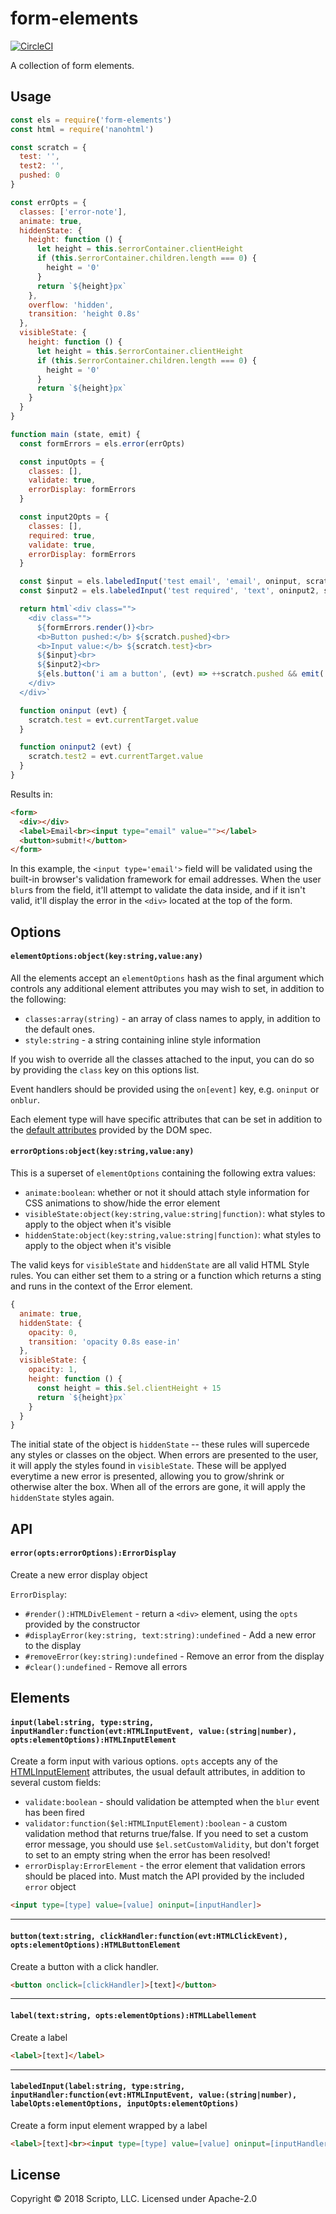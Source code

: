 # form-elements

[![CircleCI](https://circleci.com/gh/scriptoLLC/form-elements.svg?style=svg&circle-token=eb06e1385fe4eb07f3e0da106a4dd9f856aa403b)](https://circleci.com/gh/scriptoLLC/form-elements)

A collection of form elements.

## Usage
```js
const els = require('form-elements')
const html = require('nanohtml')

const scratch = {
  test: '',
  test2: '',
  pushed: 0
}

const errOpts = {
  classes: ['error-note'],
  animate: true,
  hiddenState: {
    height: function () {
      let height = this.$errorContainer.clientHeight
      if (this.$errorContainer.children.length === 0) {
        height = '0'
      }
      return `${height}px`
    },
    overflow: 'hidden',
    transition: 'height 0.8s'
  },
  visibleState: {
    height: function () {
      let height = this.$errorContainer.clientHeight
      if (this.$errorContainer.children.length === 0) {
        height = '0'
      }
      return `${height}px`
    }
  }
}

function main (state, emit) {
  const formErrors = els.error(errOpts)

  const inputOpts = {
    classes: [],
    validate: true,
    errorDisplay: formErrors
  }

  const input2Opts = {
    classes: [],
    required: true,
    validate: true,
    errorDisplay: formErrors
  }

  const $input = els.labeledInput('test email', 'email', oninput, scratch.test, inputOpts)
  const $input2 = els.labeledInput('test required', 'text', oninput2, scratch.test2, input2Opts)

  return html`<div class="">
    <div class="">
      ${formErrors.render()}<br>
      <b>Button pushed:</b> ${scratch.pushed}<br>
      <b>Input value:</b> ${scratch.test}<br>
      ${$input}<br>
      ${$input2}<br>
      ${els.button('i am a button', (evt) => ++scratch.pushed && emit('render'))}
    </div>
  </div>`

  function oninput (evt) {
    scratch.test = evt.currentTarget.value
  }

  function oninput2 (evt) {
    scratch.test2 = evt.currentTarget.value
  }
}
```

Results in:

```html
<form>
  <div></div>
  <label>Email<br><input type="email" value=""></label>
  <button>submit!</button>
</form>
```

In this example, the `<input type='email'>` field will be validated using the
built-in browser's validation framework for email addresses. When the user
`blur`s from the field, it'll attempt to validate the data inside, and if
it isn't valid, it'll display the error in the `<div>` located at the top
of the form.


## Options

#### `elementOptions:object(key:string,value:any)`
All the elements accept an `elementOptions` hash as the final argument which controls any additional element attributes you may wish to set, in addition to the following:

* `classes:array(string)` - an array of class names to apply, in addition to the default ones.
* `style:string` - a string containing inline style information

If you wish to override all the classes attached to the input, you can do so by providing the `class` key on this options list.

Event handlers should be provided using the `on[event]` key, e.g. `oninput` or `onblur`.

Each element type will have specific attributes that can be set in addition to the [default attributes](https://developer.mozilla.org/en-US/docs/Web/HTML/Global_attributes) provided by the DOM spec.

#### `errorOptions:object(key:string,value:any)`
This is a superset of `elementOptions` containing the following extra values:

* `animate:boolean`: whether or not it should attach style information for CSS animations to show/hide the error element
* `visibleState:object(key:string,value:string|function)`: what styles to apply to the object when it's visible
* `hiddenState:object(key:string,value:string|function)`: what styles to apply to the object when it's visible

The valid keys for `visibleState` and `hiddenState` are all valid HTML Style rules. You can either set them to a string or a function which returns a sting and runs in the context of the Error element.

```js
{
  animate: true,
  hiddenState: {
    opacity: 0,
    transition: 'opacity 0.8s ease-in'
  },
  visibleState: {
    opacity: 1,
    height: function () {
      const height = this.$el.clientHeight + 15
      return `${height}px`
    }
  }
}
```

The initial state of the object is `hiddenState` -- these rules will supercede any styles or classes on the object. When errors are presented to the user, it will apply the styles found in `visibleState`.  These will be applyed everytime a new error is presented, allowing you to grow/shrink or otherwise alter the box. When all of the errors are gone, it will apply
the `hiddenState` styles again.

## API

#### `error(opts:errorOptions):ErrorDisplay`
Create a new error display object

`ErrorDisplay`:
* `#render():HTMLDivElement` - return a `<div>` element, using the `opts` provided by the constructor
* `#displayError(key:string, text:string):undefined` - Add a new error to the display
* `#removeError(key:string):undefined` - Remove an error from the display
* `#clear():undefined` - Remove all errors

## Elements

#### `input(label:string, type:string, inputHandler:function(evt:HTMLInputEvent, value:(string|number), opts:elementOptions):HTMLInputElement`
Create a form input with various options. `opts` accepts any of the [HTMLInputElement](https://developer.mozilla.org/en-US/docs/Web/HTML/Element/input#Attributes) attributes, the usual default attributes, in addition to several custom fields:

* `validate:boolean` - should validation be attempted when the `blur` event has been fired
* `validator:function($el:HTMLInputElement):boolean` - a custom validation method that returns true/false. If you need to set a custom error message, you should use `$el.setCustomValidity`, but don't forget to set to an empty string when the error has been resolved!
* `errorDisplay:ErrorElement` - the error element that validation errors should be placed into. Must match the API provided by the included `error` object


```html
<input type=[type] value=[value] oninput=[inputHandler]>
```
---

#### `button(text:string, clickHandler:function(evt:HTMLClickEvent), opts:elementOptions):HTMLButtonElement`
Create a button with a click handler.

```html
<button onclick=[clickHandler]>[text]</button>
```
---

#### `label(text:string, opts:elementOptions):HTMLLabellement`
Create a label

```html
<label>[text]</label>
```
---

#### `labeledInput(label:string, type:string, inputHandler:function(evt:HTMLInputEvent, value:(string|number), labelOpts:elementOptions, inputOpts:elementOptions)`
Create a form input element wrapped by a label

```html
<label>[text]<br><input type=[type] value=[value] oninput=[inputHandler]></label>
```

## License
Copyright © 2018 Scripto, LLC. Licensed under Apache-2.0
